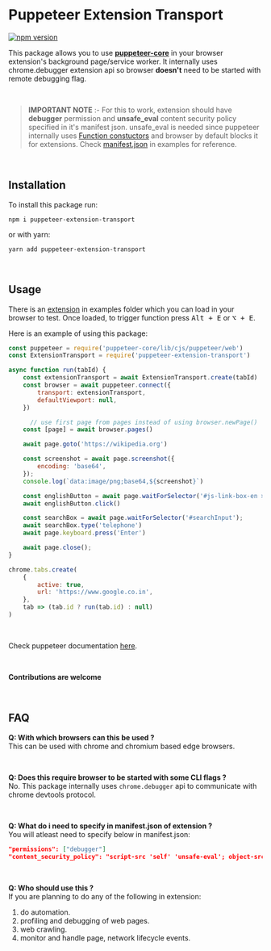 # Puppeteer Extension Transport

[![npm version](https://badge.fury.io/js/puppeteer-extension-transport.svg)](https://badge.fury.io/js/puppeteer-extension-transport)

This package allows you to use [**puppeteer-core**](https://github.com/puppeteer/puppeteer#puppeteer-core) in your browser extension's background page/service worker. It internally uses chrome.debugger extension api so browser **doesn't** need to be started with remote debugging flag.

<br>

> **IMPORTANT NOTE** :- 
> For this to work, extension should have **debugger** permission and **unsafe_eval** content security policy specified in it's manifest json.
> unsafe_eval is needed since puppeteer internally uses [Function constuctors](https://developer.mozilla.org/en-US/docs/Web/JavaScript/Reference/Global_Objects/Function) and browser by default blocks it for extensions. Check [manifest.json](examples/extension/manifest.json) in examples for reference.

<br>

## Installation

To install this package run:
```
npm i puppeteer-extension-transport
```
or with yarn:
```
yarn add puppeteer-extension-transport
```

<br>

## Usage

There is an [extension](examples/extension) in examples folder which you can load in your browser to test. Once loaded, to trigger function press <kbd>Alt + E</kbd> or <kbd>⌥ + E</kbd>.

Here is an example of using this package:

```javascript
const puppeteer = require('puppeteer-core/lib/cjs/puppeteer/web')
const ExtensionTransport = require('puppeteer-extension-transport')

async function run(tabId) {
    const extensionTransport = await ExtensionTransport.create(tabId)
    const browser = await puppeteer.connect({
        transport: extensionTransport,
        defaultViewport: null,
    })

      // use first page from pages instead of using browser.newPage()
    const [page] = await browser.pages()

    await page.goto('https://wikipedia.org')

    const screenshot = await page.screenshot({
        encoding: 'base64',
    });
    console.log(`data:image/png;base64,${screenshot}`)

    const englishButton = await page.waitForSelector('#js-link-box-en > strong')
    await englishButton.click()

    const searchBox = await page.waitForSelector('#searchInput');
    await searchBox.type('telephone')
    await page.keyboard.press('Enter')

    await page.close();
}

chrome.tabs.create(
    {
        active: true,
        url: 'https://www.google.co.in',
    },
    tab => (tab.id ? run(tab.id) : null)
)
```

<br>

Check puppeteer documentation [here](https://pptr.dev/).

<br>

**Contributions are welcome**

<br>

## FAQ

**Q: With which browsers can this be used ?**
<br>
This can be used with chrome and chromium based edge browsers.

<br>

**Q: Does this require browser to be started with some CLI flags ?**
<br>
No. This package internally uses `chrome.debugger` api to communicate with chrome devtools protocol.

<br>

**Q: What do i need to specify in manifest.json of extension ?**
<br>
You will atleast need to specify below in manifest.json:
```json
"permissions": ["debugger"]
"content_security_policy": "script-src 'self' 'unsafe-eval'; object-src 'self';"
```

<br>

**Q: Who should use this ?**
<br>
If you are planning to do any of the following in extension:
1. do automation.
2. profiling and debugging of web pages.
3. web crawling.
4. monitor and handle page, network lifecycle events.
<br>
